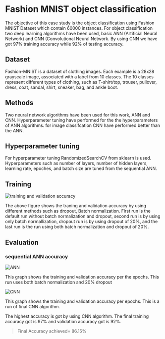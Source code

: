 # Fashion MNIST object classification

The objective of this case study is the object classification using Fashion MNIST Dataset which contain 60000 instances. For object classification two deep learning algorithms have been used, basic ANN (Artificial Neural Network) and CNN (Convolutional Neural Network. By using CNN we have got 97% training accuracy while 92% of testing accuracy.




## Dataset

Fashion-MNIST is a dataset of clothing images. Each example is a 28x28 grayscale image, associated with a label from 10 classes. The 10 classes represent different types of clothing, such as T-shirt/top, trouser, pullover, dress, coat, sandal, shirt, sneaker, bag, and ankle boot.



## Methods

Two neural network algorithms have been used for this work, ANN and CNN. Hyperparameter tuning have performed for the the hyperparameters of ANN algorithms. for image classifcation CNN have performed better than the ANN.



## Hyperparameter tuning

For hyperparameter tuning RandomizedSearchCV from sklearn is used. Hyperparameters such as number of layers, number of hidden layers, learning rate, epoches, and batch size are tuned from the sequential ANN. 



## Training 

![training and validation accuracy](https://github.com/dhanraj125/mnist_object_detection/blob/main/plots/hyperparameter_tuning.PNG)

The above figure shows the traning and validation accuracy by using different methods such as dropout, Batch normalization. First run is the default run without batch normalization and dropout, second run is by using only batch normallization, dropout run is by using dropout of 20%, and the last run is the run using both batch normalization and dropout of 20%.

## Evaluation

### sequential ANN accuracy

![ANN](https://github.com/dhanraj125/mnist_object_detection/blob/main/plots/ANN.png)

This graph shows the training and validation accuracy per the epochs. This run uses both batch normalization and 20% dropout



![CNN](https://github.com/dhanraj125/mnist_object_detection/blob/main/plots/cnn.png)

This graph shows the training and validation accuracy per epochs. This is a run of final CNN algorithm.


The highest accuracy is got by using CNN algorithm. The final training accuracy got is 97% and validation accuracy got is 92%.

> Final Accuracy achieved= 86.15%
